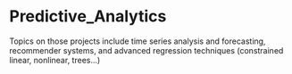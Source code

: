 # Predictive_Analytics

Topics on those projects include time series analysis and forecasting, recommender systems, and advanced regression techniques (constrained linear, nonlinear, trees...)
